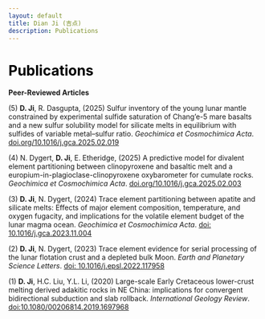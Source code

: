 ```yaml
---
layout: default
title: Dian Ji (吉点)
description: Publications
---
```


# <span style="color:black">Publications</span>
 
**Peer-Reviewed Articles**

(5) **D. Ji**, R. Dasgupta, (2025) Sulfur inventory of the young lunar mantle constrained by experimental sulfide saturation of Chang’e-5 mare basalts and a new sulfur solubility model for silicate melts in equilibrium with sulfides of variable metal–sulfur ratio. <em>Geochimica et Cosmochimica Acta</em>. [doi.org/10.1016/j.gca.2025.02.019](https://doi.org/10.1016/j.gca.2025.02.019)<br>

(4) N. Dygert, **D. Ji**, E. Etheridge, (2025) A predictive model for divalent element partitioning between clinopyroxene and basaltic melt and a europium-in-plagioclase-clinopyroxene oxybarometer for cumulate rocks. <em>Geochimica et Cosmochimica Acta</em>. [doi.org/10.1016/j.gca.2025.02.003](https://doi.org/10.1016/j.gca.2025.02.003) <br>
  
(3) **D. Ji**, N. Dygert, (2024) Trace element partitioning between apatite and silicate melts: Effects of major element composition, temperature, and oxygen fugacity, and implications for the volatile element budget of the lunar magma ocean. <em>Geochimica et Cosmochimica Acta</em>. [doi: 10.1016/j.gca.2023.11.004](https://doi.org/10.1016/j.gca.2023.11.004) <br>

(2) **D. Ji**, N. Dygert, (2023) Trace element evidence for serial processing of the lunar flotation crust and a depleted bulk Moon. <em>Earth and Planetary Science Letters</em>. [doi: 10.1016/j.epsl.2022.117958](https://doi.org/10.1016/j.epsl.2022.117958)<br>

(1) **D. Ji**, H.C. Liu, Y.L. Li, (2020) Large-scale Early Cretaceous lower-crust melting derived adakitic rocks in NE China: implications for convergent bidirectional subduction and slab rollback. <em>International Geology Review</em>. [doi:10.1080/00206814.2019.1697968](https://doi.org/10.1080/00206814.2019.1697968)
